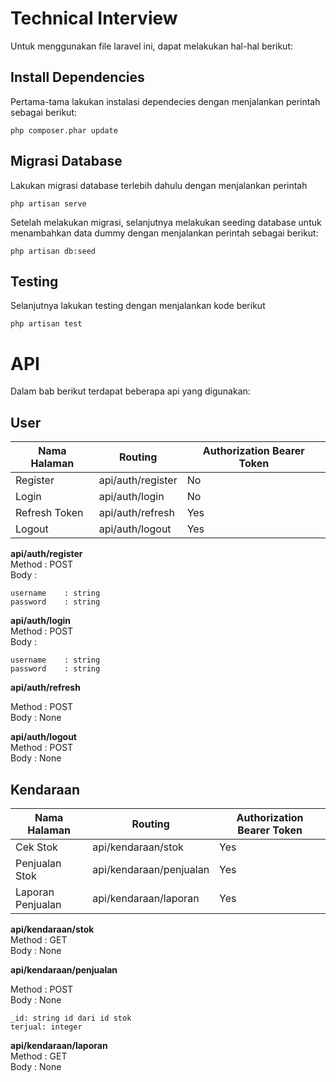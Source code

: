 # Technical Interview
Untuk menggunakan file laravel ini, dapat melakukan hal-hal berikut:

## Install Dependencies
Pertama-tama lakukan instalasi dependecies dengan menjalankan perintah sebagai berikut:

    php composer.phar update

## Migrasi Database
Lakukan migrasi database terlebih dahulu dengan menjalankan perintah

    php artisan serve

Setelah melakukan migrasi, selanjutnya melakukan seeding database untuk menambahkan data dummy dengan menjalankan perintah sebagai berikut:

    php artisan db:seed

## Testing

Selanjutnya lakukan testing dengan menjalankan kode berikut

    php artisan test

# API
Dalam bab berikut terdapat beberapa api yang digunakan:

## User
|Nama Halaman    |Routing             |Authorization Bearer Token |
|----------------|---------------------|-----------------------------|
|Register		|api/auth/register     |No | 
|Login     		|api/auth/login        |No |
|Refresh Token	|api/auth/refresh	   |Yes|
|Logout         |api/auth/logout	   |Yes|

**api/auth/register**<br />
Method	: POST <br />
Body		: 

    username	: string
    password	: string
    
**api/auth/login** <br />
Method	: POST <br />
Body		:

    username	: string
    password	: string

**api/auth/refresh** <br />

Method	: POST <br />
Body		: None 

**api/auth/logout** <br />
Method	: POST <br />
Body		: None <br />

## Kendaraan
|Nama Halaman    |Routing             |Authorization Bearer Token |
|----------------|---------------------|-----------------------------|
|Cek Stok			|api/kendaraan/stok		|Yes| 
|Penjualan Stok     |api/kendaraan/penjualan        |Yes|
|Laporan Penjualan	|api/kendaraan/laporan	   |Yes|

**api/kendaraan/stok** <br />
Method	: GET <br />
Body		: None 

**api/kendaraan/penjualan** <br />

Method	: POST <br />
Body		: None 

    _id: string id dari id stok
    terjual: integer

**api/kendaraan/laporan** <br />
Method	: GET <br />
Body		: None
